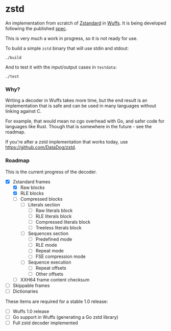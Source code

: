 # zstd

An implementation from scratch of [Zstandard] in [Wuffs]. It is being
developed following the published [spec].

This is very much a work in progress, so it is not ready for use.

To build a simple `zstd` binary that will use stdin and stdout:

	./build

And to test it with the input/output cases in `testdata`:

	./test

### Why?

Writing a decoder in Wuffs takes more time, but the end result is an
implementation that is safe and can be used in many languages without
linking against C.

For example, that would mean no cgo overhead with Go, and safer code for
languages like Rust. Though that is somewhere in the future - see the
roadmap.

If you're after a zstd implementation that works today, use
https://github.com/DataDog/zstd.

### Roadmap

This is the current progress of the decoder.

- [x] Zstandard frames
  - [x] Raw blocks
  - [x] RLE blocks
  - [ ] Compressed blocks
    - [ ] Literals section
      - [ ] Raw literals block
      - [ ] RLE literals block
      - [ ] Compressed literals block
      - [ ] Treeless literals block
    - [ ] Sequences section
      - [ ] Predefined mode
      - [ ] RLE mode
      - [ ] Repeat mode
      - [ ] FSE compression mode
    - [ ] Sequence execution
      - [ ] Repeat offsets
      - [ ] Other offsets
  - [ ] XXH64 frame content checksum
- [ ] Skippable frames
- [ ] Dictionaries

These items are required for a stable 1.0 release:

- [ ] Wuffs 1.0 release
- [ ] Go support in Wuffs (generating a Go zstd library)
- [ ] Full zstd decoder implemented

[Zstandard]: https://facebook.github.io/zstd/
[Wuffs]: https://github.com/google/wuffs
[spec]: https://github.com/facebook/zstd/blob/dev/doc/zstd_compression_format.md
